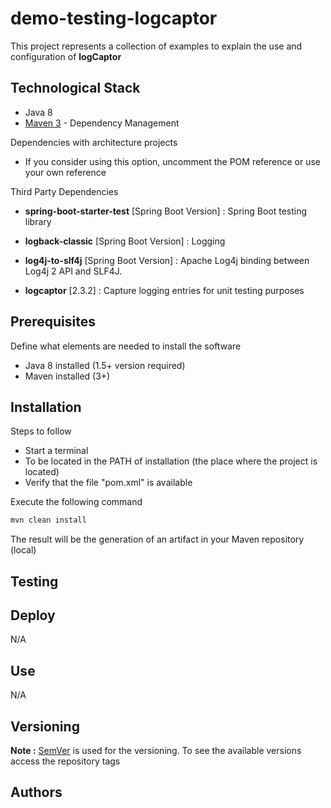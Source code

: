 # demo-testing-logcaptor

This project represents a collection of examples to explain the use and configuration of **logCaptor**





## Technological Stack

* Java 8
* [Maven 3](https://maven.apache.org/) - Dependency Management

Dependencies with architecture projects

* If you consider using this option, uncomment the POM reference or use your own reference

Third Party Dependencies

* **spring-boot-starter-test** [Spring Boot Version] : Spring Boot testing library


* **logback-classic** [Spring Boot Version] : Logging
* **log4j-to-slf4j** [Spring Boot Version] : Apache Log4j binding between Log4j 2 API and SLF4J.
* **logcaptor** [2.3.2] : Capture logging entries for unit testing purposes







## Prerequisites

Define what elements are needed to install the software

* Java 8 installed (1.5+ version required)
* Maven installed  (3+)





## Installation

Steps to follow 

* Start a terminal
* To be located in the PATH of installation (the place where the project is located)
* Verify that the file "pom.xml" is available

Execute the following command

```bash
mvn clean install
```

The result will be the generation of an artifact in your Maven repository (local)





## Testing





## Deploy

N/A





## Use

N/A





## Versioning

**Note :** [SemVer](http://semver.org/) is used for the versioning. 
To see the available versions access the repository tags





## Authors

